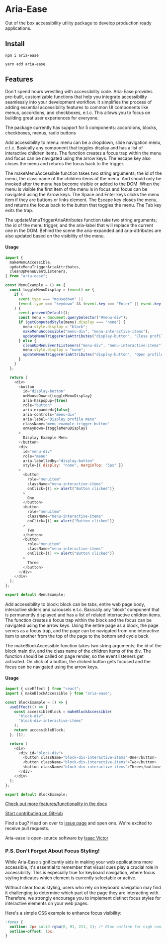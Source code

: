 # Aria-Ease

Out of the box accessibility utility package to develop production ready applications.

## Install

`npm i aria-ease`

`yarn add aria-ease`

## Features

Don't spend hours wrestling with accessibility code. Aria-Ease provides pre-built, customizable functions that help you integrate accessibility seamlessly into your development workflow. It simplifies the process of adding essential accessibility features to common UI components like menus, accordions, and checkboxes, e.t.c. This allows you to focus on building great user experiences for everyone.

The package currently has support for 5 components: accordions, blocks, checkboxes, menus, radio buttons

Add accessibility to menu: menu can be a dropdown, slide navigation menu, e.t.c. Basically any component that toggles display and has a list of interactive children items. The function creates a focus trap within the menu and focus can be navigated using the arrow keys. The escape key also closes the menu and returns the focus back to the trigger.

The makeMenuAccessible function takes two string arguments; the id of the menu, the class name of the children items of the menu. And should only be invoked after the menu has become visible or added to the DOM. When the menu is visible the first item of the menu is in focus and focus can be navigated using the Arrow keys. The Space and Enter keys clicks the menu item if they are buttons or links element. The Escape key closes the menu, and returns the focus back to the button that toggles the menu. The Tab key exits the trap.

The updateMenuTriggerAriaAttributes function take two string arguments; the id of the menu trigger, and the aria-label that will replace the current one in the DOM. Behind the scene the aria-expanded and aria-attributes are also updated based on the visibility of the menu.

#### Usage

```javascript
import {
  makeMenuAccessible,
  updateMenuTriggerAriaAttributes,
  cleanUpMenuEventListeners,
} from "aria-ease";

const MenuExample = () => {
  const toggleMenuDisplay = (event) => {
    if (
      event.type === "mousedown" ||
      (event.type === "keydown" && (event.key === "Enter" || event.key === " "))
    ) {
      event.preventDefault();
      const menu = document.querySelector("#menu-div");
      if (getComputedStyle(menu).display === "none") {
        menu.style.display = "block";
        makeMenuAccessible("menu-div", "menu-interactive-items");
        updateMenuTriggerAriaAttributes("display-button", "Close profile menu");
      } else {
        cleanUpMenuEventListeners("menu-div", "menu-interactive-items");
        menu.style.display = "none";
        updateMenuTriggerAriaAttributes("display-button", "Open profile menu");
      }
    }
  };

  return (
    <div>
      <button
        id="display-button"
        onMouseDown={toggleMenuDisplay}
        aria-haspopup={true}
        role="button"
        aria-expanded={false}
        aria-controls="menu-div"
        aria-label="Display profile menu"
        className="menu-example-trigger-button"
        onKeyDown={toggleMenuDisplay}
      >
        Display Example Menu
      </button>
      <div
        id="menu-div"
        role="menu"
        aria-labelledby="display-button"
        style={{ display: "none", marginTop: "5px" }}
      >
        <button
          role="menuitem"
          className="menu-interactive-items"
          onClick={() => alert("Button clicked")}
        >
          One
        </button>
        <button
          role="menuitem"
          className="menu-interactive-items"
          onClick={() => alert("Button clicked")}
        >
          Two
        </button>
        <button
          role="menuitem"
          className="menu-interactive-items"
          onClick={() => alert("Button clicked")}
        >
          Three
        </button>
      </div>
    </div>
  );
};

export default MenuExample;
```

Add accessibility to block: block can be tabs, entire web page body, interactive sliders and carousels e.t.c. Basically any 'block' component that is permanently displayed and has a list of related interractive children items. The function creates a focus trap within the block and the focus can be navigated using the arrow keys. Using the entire page as a block, the page serves as a focus trap, and the page can be navigated from one interactive item to another from the top of the page to the bottom and cycle back.

The makeBlockAccessible function takes two string arguments; the id of the block main div, and the class name of the children items of the div. The function should be called on page render, so the event listeners get activated. On click of a button, the clicked button gets focused and the focus can be navigated using the arrow keys.

#### Usage

```javascript
import { useEffect } from "react";
import { makeBlockAccessible } from "aria-ease";

const BlockExample = () => {
  useEffect(() => {
    const accessibleBlock = makeBlockAccessible(
      "block-div",
      "block-div-interactive-items"
    );
    return accessibleBlock;
  }, []);

  return (
    <div>
      <div id="block-div">
        <button className="block-div-interactive-items">One</button>
        <button className="block-div-interactive-items">Two</button>
        <button className="block-div-interactive-items">Three</button>
      </div>
    </div>
  );
};

export default BlockExample;
```

[Check out more features/functionality in the docs](https://aria-ease.vercel.app/docs)

[Start contributing on GitHub](https://github.com/aria-ease/aria-ease)

Find a bug? Head on over to [issue page](https://github.com/aria-ease/aria-ease/issues) and open one. We're excited to receive pull requests.

Aria-ease is open-source software by [Isaac Victor](https://isaacvictordev.web.app/)

### P.S. Don't Forget About Focus Styling!

While Aria-Ease significantly aids in making your web applications more accessible, it's essential to remember that visual cues play a crucial role in accessibility. This is especially true for keyboard navigation, where focus styling indicates which element is currently selectable or active.

Without clear focus styling, users who rely on keyboard navigation may find it challenging to determine which part of the page they are interacting with. Therefore, we strongly encourage you to implement distinct focus styles for interactive elements on your web pages.

Here's a simple CSS example to enhance focus visibility:

```css
:focus {
  outline: 2px solid rgba(0, 91, 211, 1); /* Blue outline for high contrast */
  outline-offset: 1px;
}
```
